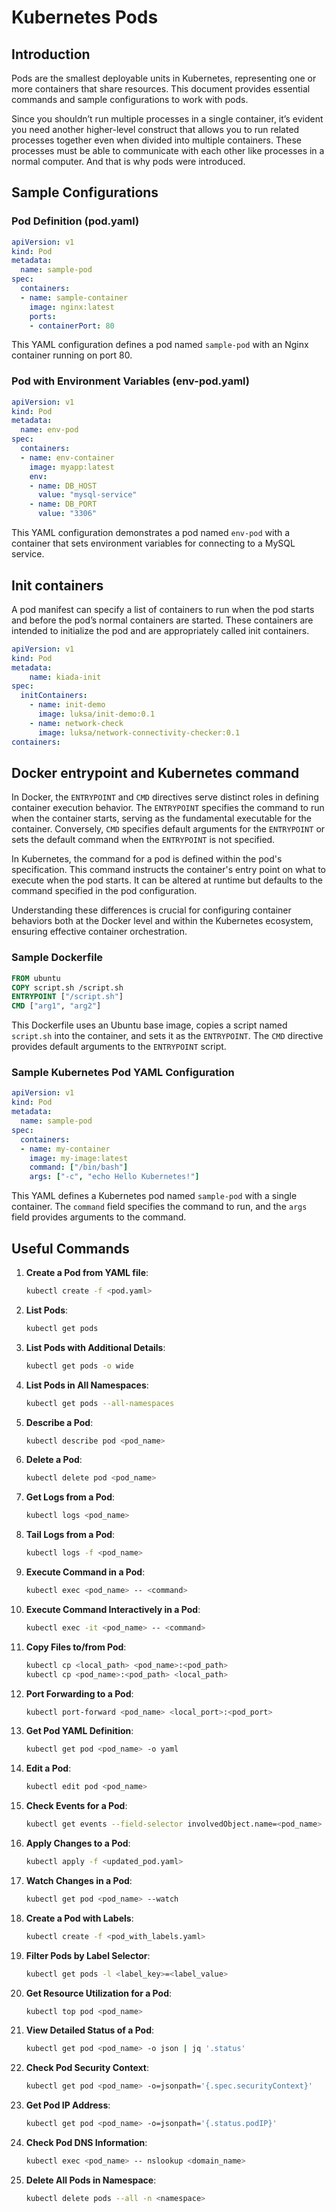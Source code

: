 # Kubernetes Pods

## Introduction
Pods are the smallest deployable units in Kubernetes, representing one or more containers that share resources. This document provides essential commands and sample configurations to work with pods.

Since you shouldn’t run multiple processes in a single container, it’s evident you need
another higher-level construct that allows you to run related processes together even when
divided into multiple containers. These processes must be able to communicate with each
other like processes in a normal computer. And that is why pods were introduced.

## Sample Configurations

### Pod Definition (pod.yaml)
```yaml
apiVersion: v1
kind: Pod
metadata:
  name: sample-pod
spec:
  containers:
  - name: sample-container
    image: nginx:latest
    ports:
    - containerPort: 80
```

This YAML configuration defines a pod named `sample-pod` with an Nginx container running on port 80.

### Pod with Environment Variables (env-pod.yaml)
```yaml
apiVersion: v1
kind: Pod
metadata:
  name: env-pod
spec:
  containers:
  - name: env-container
    image: myapp:latest
    env:
    - name: DB_HOST
      value: "mysql-service"
    - name: DB_PORT
      value: "3306"
```

This YAML configuration demonstrates a pod named `env-pod` with a container that sets environment variables for connecting to a MySQL service.

## Init containers

A pod manifest can specify a list of containers to run when the pod starts and before the
pod’s normal containers are started. These containers are intended to initialize the pod and
are appropriately called init containers. 
```yaml
apiVersion: v1
kind: Pod
metadata:
	name: kiada-init
spec:
  initContainers:
    - name: init-demo
      image: luksa/init-demo:0.1
    - name: network-check
      image: luksa/network-connectivity-checker:0.1
containers:
```


## Docker entrypoint and Kubernetes command

In Docker, the `ENTRYPOINT` and `CMD` directives serve distinct roles in defining container execution behavior. The `ENTRYPOINT` specifies the command to run when the container starts, serving as the fundamental executable for the container. Conversely, `CMD` specifies default arguments for the `ENTRYPOINT` or sets the default command when the `ENTRYPOINT` is not specified.

In Kubernetes, the command for a pod is defined within the pod's specification. This command instructs the container's entry point on what to execute when the pod starts. It can be altered at runtime but defaults to the command specified in the pod configuration.

Understanding these differences is crucial for configuring container behaviors both at the Docker level and within the Kubernetes ecosystem, ensuring effective container orchestration.

### Sample Dockerfile

```Dockerfile
FROM ubuntu
COPY script.sh /script.sh
ENTRYPOINT ["/script.sh"]
CMD ["arg1", "arg2"]
```

This Dockerfile uses an Ubuntu base image, copies a script named `script.sh` into the container, and sets it as the `ENTRYPOINT`. The `CMD` directive provides default arguments to the `ENTRYPOINT` script.

### Sample Kubernetes Pod YAML Configuration

```yaml
apiVersion: v1
kind: Pod
metadata:
  name: sample-pod
spec:
  containers:
  - name: my-container
    image: my-image:latest
    command: ["/bin/bash"]
    args: ["-c", "echo Hello Kubernetes!"]
```

This YAML defines a Kubernetes pod named `sample-pod` with a single container. The `command` field specifies the command to run, and the `args` field provides arguments to the command.

## Useful Commands

1. **Create a Pod from YAML file**:
   ```bash
   kubectl create -f <pod.yaml>
   ```

2. **List Pods**:
   ```bash
   kubectl get pods
   ```

3. **List Pods with Additional Details**:
   ```bash
   kubectl get pods -o wide
   ```

4. **List Pods in All Namespaces**:
   ```bash
   kubectl get pods --all-namespaces
   ```

5. **Describe a Pod**:
   ```bash
   kubectl describe pod <pod_name>
   ```

6. **Delete a Pod**:
   ```bash
   kubectl delete pod <pod_name>
   ```

7. **Get Logs from a Pod**:
   ```bash
   kubectl logs <pod_name>
   ```

8. **Tail Logs from a Pod**:
   ```bash
   kubectl logs -f <pod_name>
   ```

9. **Execute Command in a Pod**:
   ```bash
   kubectl exec <pod_name> -- <command>
   ```

10. **Execute Command Interactively in a Pod**:
    ```bash
    kubectl exec -it <pod_name> -- <command>
    ```

11. **Copy Files to/from Pod**:
    ```bash
    kubectl cp <local_path> <pod_name>:<pod_path>
    kubectl cp <pod_name>:<pod_path> <local_path>
    ```

12. **Port Forwarding to a Pod**:
    ```bash
    kubectl port-forward <pod_name> <local_port>:<pod_port>
    ```

13. **Get Pod YAML Definition**:
    ```bash
    kubectl get pod <pod_name> -o yaml
    ```

14. **Edit a Pod**:
    ```bash
    kubectl edit pod <pod_name>
    ```

15. **Check Events for a Pod**:
    ```bash
    kubectl get events --field-selector involvedObject.name=<pod_name>
    ```

16. **Apply Changes to a Pod**:
    ```bash
    kubectl apply -f <updated_pod.yaml>
    ```

17. **Watch Changes in a Pod**:
    ```bash
    kubectl get pod <pod_name> --watch
    ```

18. **Create a Pod with Labels**:
    ```bash
    kubectl create -f <pod_with_labels.yaml>
    ```

19. **Filter Pods by Label Selector**:
    ```bash
    kubectl get pods -l <label_key>=<label_value>
    ```

20. **Get Resource Utilization for a Pod**:
    ```bash
    kubectl top pod <pod_name>
    ```

21. **View Detailed Status of a Pod**:
    ```bash
    kubectl get pod <pod_name> -o json | jq '.status'
    ```

22. **Check Pod Security Context**:
    ```bash
    kubectl get pod <pod_name> -o=jsonpath='{.spec.securityContext}'
    ```

23. **Get Pod IP Address**:
    ```bash
    kubectl get pod <pod_name> -o=jsonpath='{.status.podIP}'
    ```

24. **Check Pod DNS Information**:
    ```bash
    kubectl exec <pod_name> -- nslookup <domain_name>
    ```

25. **Delete All Pods in Namespace**:
    ```bash
    kubectl delete pods --all -n <namespace>
    ```